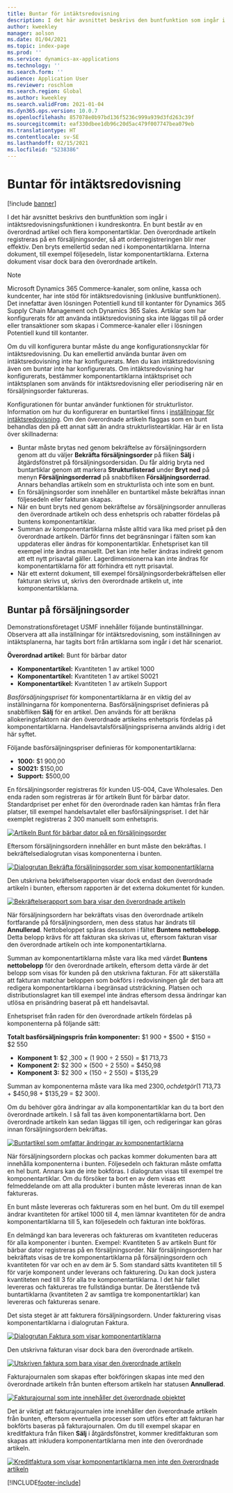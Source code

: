 ```yaml
---
title: Buntar för intäktsredovisning
description: I det här avsnittet beskrivs den buntfunktion som ingår i intäktsredovisningsfunktionen i kundreskontra. En bunt består av en överordnad artikel och flera komponentartiklar.
author: kweekley
manager: aolson
ms.date: 01/04/2021
ms.topic: index-page
ms.prod: ''
ms.service: dynamics-ax-applications
ms.technology: ''
ms.search.form: ''
audience: Application User
ms.reviewer: roschlom
ms.search.region: Global
ms.author: kweekley
ms.search.validFrom: 2021-01-04
ms.dyn365.ops.version: 10.0.7
ms.openlocfilehash: 857078e0b97bd136f5236c999a939d3fd263c39f
ms.sourcegitcommit: eaf330dbee1db96c20d5ac479f007747bea079eb
ms.translationtype: HT
ms.contentlocale: sv-SE
ms.lasthandoff: 02/15/2021
ms.locfileid: "5238386"
---
```

# <a name="revenue-recognition-bundles"></a>Buntar för intäktsredovisning

[!include [banner](../includes/banner.md)]

I det här avsnittet beskrivs den buntfunktion som ingår i intäktsredovisningsfunktionen i kundreskontra. En bunt består av en överordnad artikel och flera komponentartiklar. Den överordnade artikeln registreras på en försäljningsorder, så att orderregistreringen blir mer effektiv. Den bryts emellertid sedan ned i komponentartiklarna. Interna dokument, till exempel följesedeln, listar komponentartiklarna. Externa dokument visar dock bara den överordnade artikeln.

> [!NOTE]
> Microsoft Dynamics 365 Commerce-kanaler, som online, kassa och kundcenter, har inte stöd för intäktsredovisning (inklusive buntfunktionen). Det innefattar även lösningen Potentiell kund till kontanter för Dynamics 365 Supply Chain Management och Dynamics 365 Sales. Artiklar som har konfigurerats för att använda intäktsredovisning ska inte läggas till på order eller transaktioner som skapas i Commerce-kanaler eller i lösningen Potentiell kund till kontanter.

Om du vill konfigurera buntar måste du ange konfigurationsnycklar för intäktsredovisning. Du kan emellertid använda buntar även om intäktsredovisning inte har konfigurerats. Men du kan intäktsredovisning även om buntar inte har konfigurerats. Om intäktsredovisning har konfigurerats, bestämmer komponentartiklarna intäktspriset och intäktsplanen som används för intäktsredovisning eller periodisering när en försäljningsorder faktureras.

Konfigurationen för buntar använder funktionen för strukturlistor. Information om hur du konfigurerar en buntartikel finns i [inställningar för intäktsredovisning](revenue-recognition-setup.md). Om den överordnade artikeln flaggas som en bunt behandlas den på ett annat sätt än andra strukturlisteartiklar. Här är en lista över skillnaderna:

- Buntar måste brytas ned genom bekräftelse av försäljningsordern genom att du väljer **Bekräfta försäljningsorder** på fliken **Sälj** i åtgärdsfönstret på försäljningsordersidan. Du får aldrig bryta ned buntartiklar genom att markera **Strukturlisterad** under **Bryt ned** på menyn **Försäljningsorderrad** på snabbfliken **Försäljningsorderrad**. Annars behandlas artikeln som en strukturlista och inte som en bunt.
- En försäljningsorder som innehåller en buntartikel måste bekräftas innan följesedeln eller fakturan skapas.
- När en bunt bryts ned genom bekräftelse av försäljningsorder annulleras den överordnade artikeln och dess enhetspris och rabatter fördelas på buntens komponentartiklar.
- Summan av komponentartiklarna måste alltid vara lika med priset på den överordnade artikeln. Därför finns det begränsningar i fälten som kan uppdateras eller ändras för komponentartiklar. Enhetspriset kan till exempel inte ändras manuellt. Det kan inte heller ändras indirekt genom att ett nytt prisavtal gäller. Lagerdimensionerna kan inte ändras för komponentartiklarna för att förhindra ett nytt prisavtal.
- När ett externt dokument, till exempel försäljningsorderbekräftelsen eller fakturan skrivs ut, skrivs den överordnade artikeln ut, inte komponentartiklarna.

## <a name="bundles-on-sales-orders"></a>Buntar på försäljningsorder

Demonstrationsföretaget USMF innehåller följande buntinställningar. Observera att alla inställningar för intäktsredovisning, som inställningen av intäktsplanerna, har tagits bort från artiklarna som ingår i det här scenariot.

**Överordnad artikel:** Bunt för bärbar dator

- **Komponentartikel:** Kvantiteten 1 av artikel 1000
- **Komponentartikel:** Kvantiteten 1 av artikel S0021
- **Komponentartikel:** Kvantiteten 1 av artikeln Support

*Basförsäljningspriset* för komponentartiklarna är en viktig del av inställningarna för komponenterna. Basförsäljningspriset definieras på snabbfliken **Sälj** för en artikel. Den används för att beräkna allokeringsfaktorn när den överordnade artikelns enhetspris fördelas på komponentartiklarna. Handelsavtalsförsäljningspriserna används aldrig i det här syftet.

Följande basförsäljningspriser definieras för komponentartiklarna:

- **1000:** $1 900,00
- **S0021:** $150,00
- **Support:** $500,00

En försäljningsorder registreras för kunden US-004, Cave Wholesales. Den enda raden som registreras är för artikeln Bunt för bärbar dator. Standardpriset per enhet för den överordnade raden kan hämtas från flera platser, till exempel handelsavtalet eller basförsäljningspriset. I det här exemplet registreras 2 300 manuellt som enhetspris.

[![Artikeln Bunt för bärbar dator på en försäljningsorder](./media/bundle-01.png)](./media/bundle-01.png)

Eftersom försäljningsordern innehåller en bunt måste den bekräftas. I bekräftelsedialogrutan visas komponenterna i bunten.

[![Dialogrutan Bekräfta försäljningsorder som visar komponentartiklarna](./media/bundle-02.png)](./media/bundle-02.png)

Den utskrivna bekräftelserapporten visar dock endast den överordnade artikeln i bunten, eftersom rapporten är det externa dokumentet för kunden.

[![Bekräftelserapport som bara visar den överordnade artikeln](./media/bundle-03.png)](./media/bundle-03.png)

När försäljningsordern har bekräftats visas den överordnade artikeln fortfarande på försäljningsordern, men dess status har ändrats till **Annullerad**. Nettobeloppet spåras dessutom i fältet **Buntens nettobelopp**. Detta belopp krävs för att fakturan ska skrivas ut, eftersom fakturan visar den överordnade artikeln och inte komponentartiklarna.

Summan av komponentartiklarna måste vara lika med värdet **Buntens nettobelopp** för den överordnade artikeln, eftersom detta värde är det belopp som visas för kunden på den utskrivna fakturan. För att säkerställa att fakturan matchar beloppen som bokförs i redovisningen går det bara att redigera komponentartiklarna i begränsad utsträckning. Platsen och distributionslagret kan till exempel inte ändras eftersom dessa ändringar kan utlösa en prisändring baserat på ett handelsavtal.

Enhetspriset från raden för den överordnade artikeln fördelas på komponenterna på följande sätt:

**Totalt basförsäljningspris från komponenter:** $1 900 + $500 + $150 = $2 550

- **Komponent 1:** $2 ,300 × (1 900 ÷ 2 550) = $1 713,73
- **Komponent 2:** $2 300 × (500 ÷ 2 550) = $450,98
- **Komponent 3:** $2 300 × (150 ÷ 2 550) = $135,29

Summan av komponenterna måste vara lika med $2 300, och det gör ($1 713,73 + $450,98 + $135,29 = $2 300).

Om du behöver göra ändringar av alla komponentartiklar kan du ta bort den överordnade artikeln. I så fall tas även komponentartiklarna bort. Den överordnade artikeln kan sedan läggas till igen, och redigeringar kan göras innan försäljningsordern bekräftas.

[![Buntartikel som omfattar ändringar av komponentartiklarna](./media/bundle-04.png)](./media/bundle-04.png)

När försäljningsordern plockas och packas kommer dokumenten bara att innehålla komponenterna i bunten. Följesedeln och fakturan måste omfatta en hel bunt. Annars kan de inte bokföras. I dialogrutan visas till exempel tre komponentartiklar. Om du försöker ta bort en av dem visas ett felmeddelande om att alla produkter i bunten måste levereras innan de kan faktureras.

En bunt måste levereras och faktureras som en hel bunt. Om du till exempel ändrar kvantiteten för artikel 1000 till 4, men lämnar kvantiteten för de andra komponentartiklarna till 5, kan följesedeln och fakturan inte bokföras.

En delmängd kan bara levereras och faktureras om kvantiteten reduceras för alla komponenter i bunten. Exempel: Kvantiteten 5 av artikeln Bunt för bärbar dator registreras på en försäljningsorder. När försäljningsordern har bekräftats visas de tre komponentartiklarna på försäljningsordern och kvantiteten för var och en av dem är 5. Som standard sätts kvantiteten till 5 för varje komponent under leverans och fakturering. Du kan dock justera kvantiteten ned till 3 för alla tre komponentartiklarna. I det här fallet levereras och faktureras tre fullständiga buntar. De återstående två buntartiklarna (kvantiteten 2 av samtliga tre komponentartiklar) kan levereras och faktureras senare.

Det sista steget är att fakturera försäljningsordern. Under fakturering visas komponentartiklarna i dialogrutan Faktura.

[![Dialogrutan Faktura som visar komponentartiklarna](./media/bundle-06.png)](./media/bundle-06.png)

Den utskrivna fakturan visar dock bara den överordnade artikeln.
 
[![Utskriven faktura som bara visar den överordnade artikeln](./media/bundle-07.png)](./media/bundle-07.png)

Fakturajournalen som skapas efter bokföringen skapas inte med den överordnade artikeln från bunten eftersom artikeln har statusen **Annullerad**.

[![Fakturajournal som inte innehåller det överordnade objektet](./media/bundle-08.png)](./media/bundle-08.png)

Det är viktigt att fakturajournalen inte innehåller den överordnade artikeln från bunten, eftersom eventuella processer som utförs efter att fakturan har bokförts baseras på fakturajournalen. Om du till exempel skapar en kreditfaktura från fliken **Sälj** i åtgärdsfönstret, kommer kreditfakturan som skapas att inkludera komponentartiklarna men inte den överordnade artikeln.

[![Kreditfaktura som visar komponentartiklarna men inte den överordnade artikeln](./media/bundle-09.png)](./media/bundle-09.png)


[!INCLUDE[footer-include](../../includes/footer-banner.md)]